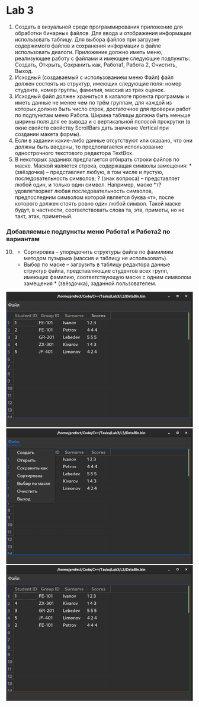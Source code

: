# Lab 3
1. Создать в визуальной среде программирования приложение для обработки бинарных файлов. Для ввода и отображения информации использовать таблицу. Для выбора файлов при загрузке содержимого файлов и сохранения информации в файле использовать диалоги. Приложение должно иметь меню, реализующее работу с файлами и имеющее следующие подпункты: Создать, Открыть, Сохранить как, Работа1, Работа 2, Очистить, Выход. </br>
2. Исходный (создаваемый с использованием меню Файл) файл должен состоять из структур, имеющих следующие поля: номер студента, номер группы, фамилия, массив из трех оценок.	</br>
3.	Исходный файл должен храниться в каталоге проекта программы и иметь данные не менее чем по трём группам, для каждой из которых должно быть число строк, достаточное для проверки работ по подпунктам меню Работа. Ширина таблицы должна быть меньше ширины поля для ее вывода и с вертикальной полосой прокрутки (в окне свойств свойству ScrollBars дать значение Vertical при создании макета формы).</br>
4.	Если в задании какие-либо данные отсутствуют или сказано, что они должны быть введены, то предполагается использование однострочного текстового редактора TextBox. </br>
5. В некоторых заданиях  предлагается отбирать строки файлов по маске. Маской является строка, содержащая символы замещения: * (звёздочка) – представляет любую, в том числе и пустую, последовательность символов; ? (знак вопроса) – представляет любой один, и только один символ. Например, маске *т? удовлетворяет любая последовательность символов, предпоследним символом которой является буква «т», после которого должен стоять ровно один любой символ. Такой маске будут, в частности, соответствовать слова та, эта, приметы, но не такт, этак, приметный.</br>

<h3> Добавляемые подпункты меню Работа1 и Работа2 по вариантам</h3>

10. - Сортировка – упорядочить структуры файла  по фамилиям методом пузырька (массив и таблицу не использовать).</br>
	- Выбор по маске – загрузить в таблицу редактора данные структур файла, представляющие студентов всех групп, имеющих фамилию, соответствующую маске с одним символом замещения * (звёздочка), заданной пользователем.</br>

<p align="center">
<img src="https://github.com/PrefectSol/TestTasks/blob/master/Images/TableEdit1.png" title="alt">
 </br>
 
<img src="https://github.com/PrefectSol/TestTasks/blob/master/Images/TableEdit2.png" title="alt">
 </br>

<img src="https://github.com/PrefectSol/TestTasks/blob/master/Images/TableEdit3.png" title="alt">
 </p>